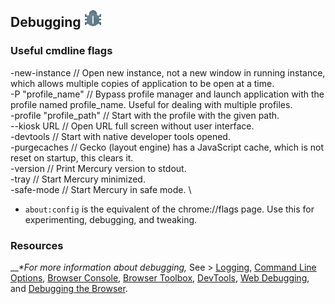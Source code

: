 ## Debugging <img src="https://github.com/Alex313031/Mercury-Win7/blob/main/logos/bug.svg" width="28">

### Useful cmdline flags
-new-instance // Open new instance, not a new window in running instance, which allows multiple copies of application to be open at a time. \
-P "profile_name" // Bypass profile manager and launch application with the profile named profile_name. Useful for dealing with multiple profiles. \
-profile "profile_path" // Start with the profile with the given path. \
--kiosk URL // Open URL full screen without user interface. \
-devtools // Start with native developer tools opened. \
-purgecaches // Gecko (layout engine) has a JavaScript cache, which is not reset on startup, this clears it. \
-version // Print Mercury version to stdout. \
-tray // Start Mercury minimized. \
-safe-mode // Start Mercury in safe mode. \

 - `about:config` is the equivalent of the chrome://flags page. Use this for experimenting, debugging, and tweaking.

### Resources
__*&#42;For more information about debugging,* See > [Logging](https://firefox-source-docs.mozilla.org/mach/logging.html), [Command Line Options](https://wiki.mozilla.org/Firefox/CommandLineOptions), [Browser Console](https://firefox-source-docs.mozilla.org/devtools-user/browser_console/index.html), [Browser Toolbox](https://firefox-source-docs.mozilla.org/devtools-user/browser_toolbox/index.html), [DevTools](https://firefox-source-docs.mozilla.org/devtools-user/index.html), [Web Debugging](https://firefox-source-docs.mozilla.org/devtools-user/about_colon_debugging/index.html), and [Debugging the Browser](https://firefox-source-docs.mozilla.org/contributing/debugging/debugging_firefox_with_gdb.html).
